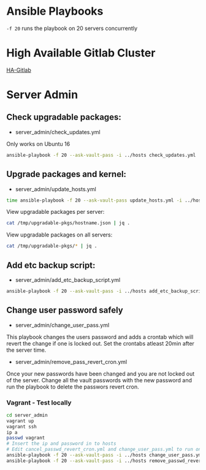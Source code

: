 # Ansible Playbooks

`-f 20` runs the playbook on 20 servers concurrently

# High Available Gitlab Cluster
[HA-Gitlab](./ha-gitlab/README.md)


# Server Admin

## Check upgradable packages:
- server_admin/check_updates.yml

Only works on Ubuntu 16
```bash
ansible-playbook -f 20 --ask-vault-pass -i ../hosts check_updates.yml
```

## Upgrade packages and kernel:
- server_admin/update_hosts.yml

```bash
time ansible-playbook -f 20 --ask-vault-pass update_hosts.yml -i ../hosts
```

View upgradable packages per server:
```bash
cat /tmp/upgradable-pkgs/hostname.json | jq .
```

View upgradable packages on all servers:
```bash
cat /tmp/upgradable-pkgs/* | jq .
```

## Add etc backup script:
- server_admin/add_etc_backup_script.yml

```bash
ansible-playbook -f 20 --ask-vault-pass -i ../hosts add_etc_backup_script.yml
```

## Change user password safely

- server_admin/change_user_pass.yml

This playbook changes the users password and adds a crontab which will revert the change if one is locked out. Set the crontabs atleast 20min after the server time.


- server_admin/remove_pass_revert_cron.yml

Once your new passwords have been changed and you are not locked out of the server. Change all the vault passwords with the new password and run the playbook to delete the passwors revert cron.

### Vagrant - Test locally

```bash
cd server_admin
vagrant up
vagrant ssh
ip a
passwd vagrant
# Insert the ip and password in to hosts
# Edit cancel_passwd_revert_cron.yml and change_user_pass.yml to run on the correct host.
ansible-playbook -f 20 --ask-vault-pass -i ../hosts change_user_pass.yml
ansible-playbook -f 20 --ask-vault-pass -i ../hosts remove_passwd_revert_cron.yml
```

